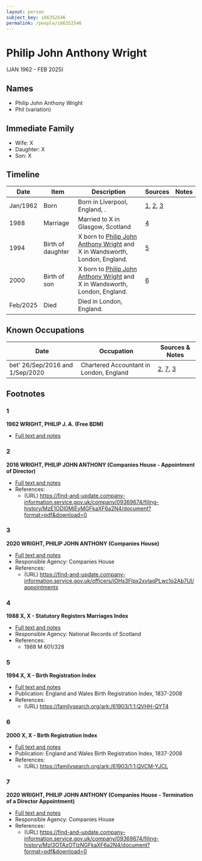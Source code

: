 ```yaml
---
layout: person
subject_key: i66352546
permalink: /people/i66352546
---
```


# Philip John Anthony Wright
(JAN 1962 - FEB 2025)

## Names

* Philip John Anthony Wright
* Phil (variation)

## Immediate Family

* Wife: X
* Daughter: X
* Son: X

## Timeline

Date | Item | Description | Sources | Notes
---|---|---|---|---
Jan/1962 | Born | Born in Liverpool, England, . | [1](#1), [2](#2), [3](#3) | 
1988 | Marriage | Married to X in Glasgow, Scotland | [4](#4) | 
1994 | Birth of daughter | X born to [Philip John Anthony Wright](./@66352546@-philip-john-anthony-wright-b1962-1-d2025-2.md) and X in Wandsworth, London, England. | [5](#5) | 
2000 | Birth of son | X born to [Philip John Anthony Wright](./@66352546@-philip-john-anthony-wright-b1962-1-d2025-2.md) and X in Wandsworth, London, England. | [6](#6) | 
Feb/2025 | Died | Died in London, England. |  | 

## Known Occupations

Date | Occupation | Sources & Notes
---|---|---
bet' 26/Sep/2016 and 1/Sep/2020 | Chartered Accountant in London, England | [2](#2), [7](#7), [3](#3)

## Footnotes

### 1

**1962 WRIGHT, PHILIP J. A. (Free BDM)**

* [Full text and notes](../sources/@48156806@-1962-wright,-philip-j.-a.-free-bdm-.md)

### 2

**2016 WRIGHT, PHILIP JOHN ANTHONY (Companies House - Appointment of Director)**

* [Full text and notes](../sources/@15216850@-2016-wright,-philip-john-anthony-companies-house-appointment-of-director-.md)
* References: 
  * (URL) https://find-and-update.company-information.service.gov.uk/company/09369674/filing-history/MzE1ODI0MjEyMGFkaXF6a2N4/document?format=pdf&download=0

### 3

**2020 WRIGHT, PHILIP JOHN ANTHONY (Companies House)**

* [Full text and notes](../sources/@66303368@-2020-wright,-philip-john-anthony-companies-house-.md)
* Responsible Agency: Companies House
* References: 
  * (URL) https://find-and-update.company-information.service.gov.uk/officers/iOHs3FIpx2xvlaqPLwc1o2Ab7UI/appointments

### 4

**1988 X, X - Statutory Registers Marriages Index**

* [Full text and notes](../sources/@61721916@-1988-gilchrist,-karen-statutory-registers-marriages-index.md)
* Responsible Agency: National Records of Scotland
* References: 
  * 1988 M 601/328

### 5

**1994 X, X - Birth Registration Index**

* [Full text and notes](../sources/@31573100@-1994-wright,-keira-birth-registration-index.md)
* Publication: England and Wales Birth Registration Index, 1837-2008
* References: 
  * (URL) https://familysearch.org/ark:/61903/1:1:QVHH-QYT4

### 6

**2000 X, X - Birth Registration Index**

* [Full text and notes](../sources/@28660870@-2000-wright,-finlay-birth-registration-index.md)
* Publication: England and Wales Birth Registration Index, 1837-2008
* References: 
  * (URL) https://familysearch.org/ark:/61903/1:1:QVCM-YJCL

### 7

**2020 WRIGHT, PHILIP JOHN ANTHONY (Companies House - Termination of a Director Appointment)**

* [Full text and notes](../sources/@95342578@-2020-wright,-philip-john-anthony-companies-house-termination-of-a-director-appointment-.md)
* Responsible Agency: Companies House
* References: 
  * (URL) https://find-and-update.company-information.service.gov.uk/company/09369674/filing-history/MzI3OTAzOTIzNGFkaXF6a2N4/document?format=pdf&download=0

